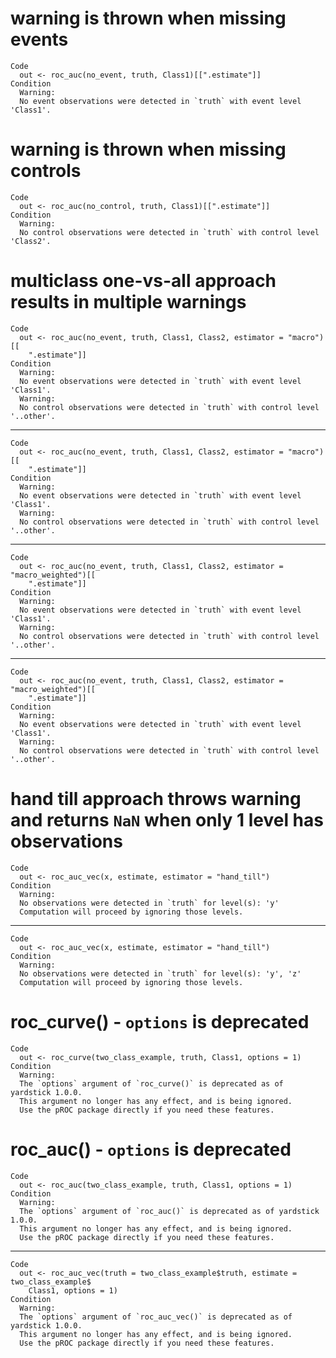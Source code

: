 # warning is thrown when missing events

    Code
      out <- roc_auc(no_event, truth, Class1)[[".estimate"]]
    Condition
      Warning:
      No event observations were detected in `truth` with event level 'Class1'.

# warning is thrown when missing controls

    Code
      out <- roc_auc(no_control, truth, Class1)[[".estimate"]]
    Condition
      Warning:
      No control observations were detected in `truth` with control level 'Class2'.

# multiclass one-vs-all approach results in multiple warnings

    Code
      out <- roc_auc(no_event, truth, Class1, Class2, estimator = "macro")[[
        ".estimate"]]
    Condition
      Warning:
      No event observations were detected in `truth` with event level 'Class1'.
      Warning:
      No control observations were detected in `truth` with control level '..other'.

---

    Code
      out <- roc_auc(no_event, truth, Class1, Class2, estimator = "macro")[[
        ".estimate"]]
    Condition
      Warning:
      No event observations were detected in `truth` with event level 'Class1'.
      Warning:
      No control observations were detected in `truth` with control level '..other'.

---

    Code
      out <- roc_auc(no_event, truth, Class1, Class2, estimator = "macro_weighted")[[
        ".estimate"]]
    Condition
      Warning:
      No event observations were detected in `truth` with event level 'Class1'.
      Warning:
      No control observations were detected in `truth` with control level '..other'.

---

    Code
      out <- roc_auc(no_event, truth, Class1, Class2, estimator = "macro_weighted")[[
        ".estimate"]]
    Condition
      Warning:
      No event observations were detected in `truth` with event level 'Class1'.
      Warning:
      No control observations were detected in `truth` with control level '..other'.

# hand till approach throws warning and returns `NaN` when only 1 level has observations

    Code
      out <- roc_auc_vec(x, estimate, estimator = "hand_till")
    Condition
      Warning:
      No observations were detected in `truth` for level(s): 'y'
      Computation will proceed by ignoring those levels.

---

    Code
      out <- roc_auc_vec(x, estimate, estimator = "hand_till")
    Condition
      Warning:
      No observations were detected in `truth` for level(s): 'y', 'z'
      Computation will proceed by ignoring those levels.

# roc_curve() - `options` is deprecated

    Code
      out <- roc_curve(two_class_example, truth, Class1, options = 1)
    Condition
      Warning:
      The `options` argument of `roc_curve()` is deprecated as of yardstick 1.0.0.
      This argument no longer has any effect, and is being ignored.
      Use the pROC package directly if you need these features.

# roc_auc() - `options` is deprecated

    Code
      out <- roc_auc(two_class_example, truth, Class1, options = 1)
    Condition
      Warning:
      The `options` argument of `roc_auc()` is deprecated as of yardstick 1.0.0.
      This argument no longer has any effect, and is being ignored.
      Use the pROC package directly if you need these features.

---

    Code
      out <- roc_auc_vec(truth = two_class_example$truth, estimate = two_class_example$
        Class1, options = 1)
    Condition
      Warning:
      The `options` argument of `roc_auc_vec()` is deprecated as of yardstick 1.0.0.
      This argument no longer has any effect, and is being ignored.
      Use the pROC package directly if you need these features.

